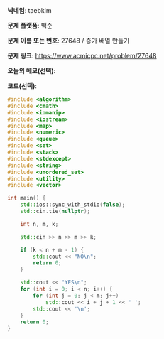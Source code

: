 **닉네임**: taebkim

**문제 플랫폼**: 백준

**문제 이름 또는 번호**: 27648 / 증가 배열 만들기

**문제 링크**: https://www.acmicpc.net/problem/27648

**오늘의 메모(선택)**:

**코드(선택)**:

```c++
#include <algorithm>
#include <cmath>
#include <iomanip>
#include <iostream>
#include <map>
#include <numeric>
#include <queue>
#include <set>
#include <stack>
#include <stdexcept>
#include <string>
#include <unordered_set>
#include <utility>
#include <vector>

int main() {
    std::ios::sync_with_stdio(false);
    std::cin.tie(nullptr);

    int n, m, k;

    std::cin >> n >> m >> k;

    if (k < n + m - 1) {
        std::cout << "NO\n";
        return 0;
    }

    std::cout << "YES\n";
    for (int i = 0; i < n; i++) {
        for (int j = 0; j < m; j++)
            std::cout << i + j + 1 << ' ';
        std::cout << '\n';
    }
    return 0;
}
```